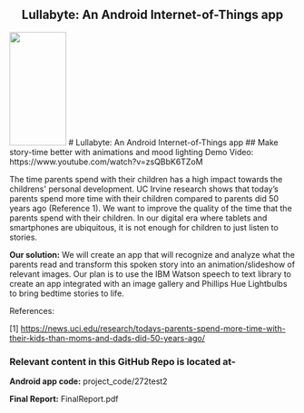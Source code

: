 <p align="center">
  <h2 align="center">Lullabyte: An Android Internet-of-Things app</h2>
</p>
<img src="https://ibb.co/mbxaqk" height="200" width="100">
#  Lullabyte: An Android Internet-of-Things app
## Make story-time better with animations and mood lighting 
Demo Video: https://www.youtube.com/watch?v=zsQBbK6TZoM

The time parents spend with their children has a high impact towards the childrens' personal development. UC Irvine research shows that today’s parents spend more time with their children compared to parents did 50 years ago (Reference 1). We want to improve the quality of the time that the parents spend with their children. In our digital era where tablets and smartphones are ubiquitous, it is not enough for children to just listen to stories.

**Our solution:** We will create an app that will recognize and analyze what the parents read and transform this spoken story into an animation/slideshow of relevant images. Our plan is to use the IBM Watson speech to text library to create an app integrated with an image gallery and Phillips Hue Lightbulbs to bring bedtime stories to life.



References:

[1] https://news.uci.edu/research/todays-parents-spend-more-time-with-their-kids-than-moms-and-dads-did-50-years-ago/


### Relevant content in this GitHub Repo is located at- 

**Android app code:** project_code/272test2

**Final Report:** FinalReport.pdf

